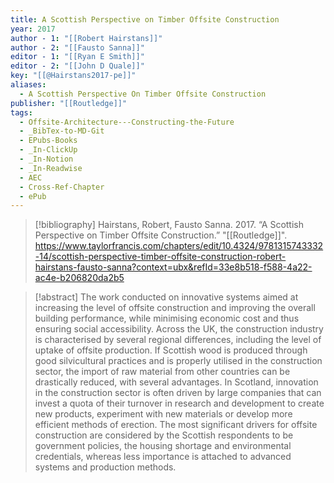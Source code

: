 ```yaml
---
title: A Scottish Perspective on Timber Offsite Construction
year: 2017
author - 1: "[[Robert Hairstans]]"
author - 2: "[[Fausto Sanna]]"
editor - 1: "[[Ryan E Smith]]"
editor - 2: "[[John D Quale]]"
key: "[[@Hairstans2017-pe]]"
aliases:
  - A Scottish Perspective On Timber Offsite Construction
publisher: "[[Routledge]]"
tags:
  - Offsite-Architecture---Constructing-the-Future
  - _BibTex-to-MD-Git
  - EPubs-Books
  - _In-ClickUp
  - _In-Notion
  - _In-Readwise
  - AEC
  - Cross-Ref-Chapter
  - ePub
---
```


> [!bibliography]
> Hairstans, Robert, Fausto Sanna. 2017. “A Scottish Perspective on Timber Offsite Construction.” "[[Routledge]]". https://www.taylorfrancis.com/chapters/edit/10.4324/9781315743332-14/scottish-perspective-timber-offsite-construction-robert-hairstans-fausto-sanna?context=ubx&refId=33e8b518-f588-4a22-ac4e-b206820da2b5

> [!abstract]
> The work conducted on innovative systems aimed at increasing the level of offsite construction and improving the overall building performance, while minimising economic cost and thus ensuring social accessibility. Across the UK, the construction industry is characterised by several regional differences, including the level of uptake of offsite production. If Scottish wood is produced through good silvicultural practices and is properly utilised in the construction sector, the import of raw material from other countries can be drastically reduced, with several advantages. In Scotland, innovation in the construction sector is often driven by large companies that can invest a quota of their turnover in research and development to create new products, experiment with new materials or develop more efficient methods of erection. The most significant drivers for offsite construction are considered by the Scottish respondents to be government policies, the housing shortage and environmental credentials, whereas less importance is attached to advanced systems and production methods.